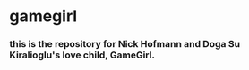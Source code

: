# gamegirl
### this is the repository for Nick Hofmann and Doga Su Kiralioglu's love child, GameGirl.
